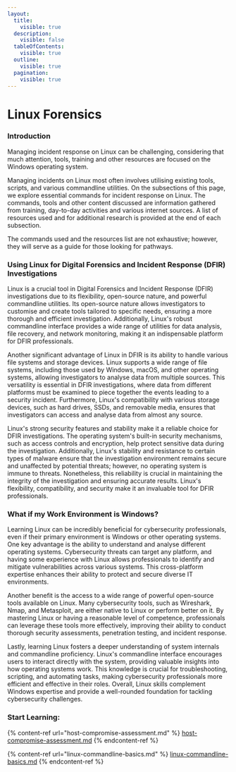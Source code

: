 ```yaml
---
layout:
  title:
    visible: true
  description:
    visible: false
  tableOfContents:
    visible: true
  outline:
    visible: true
  pagination:
    visible: true
---
```


# Linux Forensics

### Introduction

Managing incident response on Linux can be challenging, considering that much attention, tools, training and other resources are focused on the Windows operating system.

Managing incidents on Linux most often involves utilising existing tools, scripts, and various commandline utilities. On the subsections of this page, we explore essential commands for incident response on Linux. The commands, tools and other content discussed are information gathered from training, day-to-day activities and various internet sources. A list of resources used and for additional research is provided at the end of each subsection.

The commands used and the resources list are not exhaustive; however, they will serve as a guide for those looking for pathways.

### Using Linux for Digital Forensics and Incident Response (DFIR) Investigations

Linux is a crucial tool in Digital Forensics and Incident Response (DFIR) investigations due to its flexibility, open-source nature, and powerful commandline utilities. Its open-source nature allows investigators to customise and create tools tailored to specific needs, ensuring a more thorough and efficient investigation. Additionally, Linux's robust commandline interface provides a wide range of utilities for data analysis, file recovery, and network monitoring, making it an indispensable platform for DFIR professionals.

Another significant advantage of Linux in DFIR is its ability to handle various file systems and storage devices. Linux supports a wide range of file systems, including those used by Windows, macOS, and other operating systems, allowing investigators to analyse data from multiple sources. This versatility is essential in DFIR investigations, where data from different platforms must be examined to piece together the events leading to a security incident. Furthermore, Linux's compatibility with various storage devices, such as hard drives, SSDs, and removable media, ensures that investigators can access and analyse data from almost any source.

Linux's strong security features and stability make it a reliable choice for DFIR investigations. The operating system's built-in security mechanisms, such as access controls and encryption, help protect sensitive data during the investigation. Additionally, Linux's stability and resistance to certain types of malware ensure that the investigation environment remains secure and unaffected by potential threats; however, no operating system is immune to threats. Nonetheless, this reliability is crucial in maintaining the integrity of the investigation and ensuring accurate results. Linux's flexibility, compatibility, and security make it an invaluable tool for DFIR professionals.

### What if my Work Environment is Windows?

Learning Linux can be incredibly beneficial for cybersecurity professionals, even if their primary environment is Windows or other operating systems. One key advantage is the ability to understand and analyse different operating systems. Cybersecurity threats can target any platform, and having some experience with Linux allows professionals to identify and mitigate vulnerabilities across various systems. This cross-platform expertise enhances their ability to protect and secure diverse IT environments.

Another benefit is the access to a wide range of powerful open-source tools available on Linux. Many cybersecurity tools, such as Wireshark, Nmap, and Metasploit, are either native to Linux or perform better on it. By mastering Linux or having a reasonable level of competence, professionals can leverage these tools more effectively, improving their ability to conduct thorough security assessments, penetration testing, and incident response.

Lastly, learning Linux fosters a deeper understanding of system internals and commandline proficiency. Linux's commandline interface encourages users to interact directly with the system, providing valuable insights into how operating systems work. This knowledge is crucial for troubleshooting, scripting, and automating tasks, making cybersecurity professionals more efficient and effective in their roles. Overall, Linux skills complement Windows expertise and provide a well-rounded foundation for tackling cybersecurity challenges.

### Start Learning:&#x20;

{% content-ref url="host-compromise-assessment.md" %}
[host-compromise-assessment.md](host-compromise-assessment.md)
{% endcontent-ref %}

{% content-ref url="linux-commandline-basics.md" %}
[linux-commandline-basics.md](linux-commandline-basics.md)
{% endcontent-ref %}
